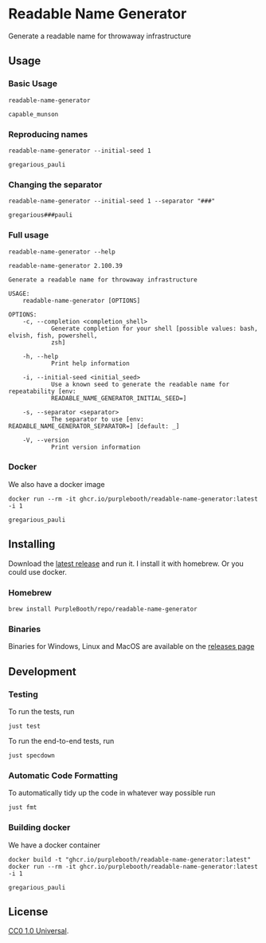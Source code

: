 # Readable Name Generator

Generate a readable name for throwaway infrastructure

## Usage

### Basic Usage

``` shell,script(name="random_name")
readable-name-generator
```

``` shell,skip()
capable_munson
```

### Reproducing names

``` shell,script(name="running")
readable-name-generator --initial-seed 1
```

``` shell,verify(script_name="running")
gregarious_pauli
```

### Changing the separator

``` shell,script(name="seperator")
readable-name-generator --initial-seed 1 --separator "###"
```

``` shell,verify(script_name="seperator")
gregarious###pauli
```

### Full usage

``` shell,script(name="help")
readable-name-generator --help
```

``` shell,verify(script_name="help")
readable-name-generator 2.100.39

Generate a readable name for throwaway infrastructure

USAGE:
    readable-name-generator [OPTIONS]

OPTIONS:
    -c, --completion <completion_shell>
            Generate completion for your shell [possible values: bash, elvish, fish, powershell,
            zsh]

    -h, --help
            Print help information

    -i, --initial-seed <initial_seed>
            Use a known seed to generate the readable name for repeatability [env:
            READABLE_NAME_GENERATOR_INITIAL_SEED=]

    -s, --separator <separator>
            The separator to use [env: READABLE_NAME_GENERATOR_SEPARATOR=] [default: _]

    -V, --version
            Print version information
```

### Docker

We also have a docker image

``` shell,skip()
docker run --rm -it ghcr.io/purplebooth/readable-name-generator:latest -i 1
```

``` shell,skip()
gregarious_pauli
```

## Installing

Download the [latest
release](https://github.com/PurpleBooth/readable-name-generator/releases)
and run it. I install it with homebrew. Or you could use docker.

### Homebrew

``` shell,skip()
brew install PurpleBooth/repo/readable-name-generator
```

### Binaries

Binaries for Windows, Linux and MacOS are available on the [releases
page](https://github.com/PurpleBooth/readable-name-generator/releases/latest)

## Development

### Testing

To run the tests, run

``` shell,skip()
just test
```

To run the end-to-end tests, run

``` shell,skip()
just specdown
```

### Automatic Code Formatting

To automatically tidy up the code in whatever way possible run

``` shell,skip()
just fmt
```

### Building docker

We have a docker container

``` shell,skip()
docker build -t "ghcr.io/purplebooth/readable-name-generator:latest"
docker run --rm -it ghcr.io/purplebooth/readable-name-generator:latest -i 1
```

``` shell,skip()
gregarious_pauli
```

## License

[CC0 1.0 Universal](LICENSE.md).
